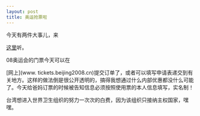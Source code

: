 ```yaml
---
layout: post
title: 奥运抢票啦
---
```


今天有两件大事儿，来

[这里](http://www.francaisblog.com.cn/node/566)听。

08奥运会的门票今天可以在

[网上](www. tickets.beijing2008.cn)提交订单了，或者可以填写申请表递交到有关地方。这样的做法倒是很公开透明的，搞得我想通过什么内部优惠都没什么可能了。今天给爸妈订票的时候被告知信息必须按照使用票的本人信息填写，实名制！

台湾想进入世界卫生组织的努力一次次的白费，因为该组织只接纳主权国家，嘿嘿。
